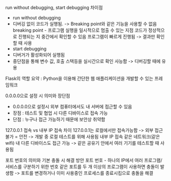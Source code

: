 run without debugging, start debugging 차이점
- run without debugging
 - 디버깅 없이 코드가 실행됨.
    -> Breaking point와 같은 기능을 사용할 수 없음
    breaking point - 프로그램 실행을 일시적으로 멈출 수 있는 지점
                     코드가 정상적으로 진행되는 지 중간에서 확인할 수 있음
 프로그램이 빠르게 진행됨 -> 결과만 확인할 때 사용
-  start debugging
 - 디버거가 활성화되어 실행됨
 - 중단점을 통해 변수 값, 호출 스택등을 실시간으로 확인 사능함
  -> 디버깅할 때에 유용

Flask의 역할 요약
: Python을 이용해 간단한 웹 애플리케이션을 개발할 수 있는 프레임워크

0.0.0.0으로 설정 시 의미와 장단점
- 0.0.0.0으로 설정시 외부 컴퓨터에서도 내 서버에 접근할 수 있음
- 장점 : 테스트 및 협업 시 다른 디바이스로 접속 가능
- 단점 : 누구나 접근 가능하기 때문에 보안상 취약함

127.0.0.1 접속 vs 내부 IP 접속 차이
127.0.0.1는 로컬에서만 접속가능함 -> 외부 접근 불가 = 안전
-> 개발 중 로컬 테스트를 위해 사용됨
내부 IP 접속
같은 네트워크(같은 wifi) 내 다른 디바이스도 접근 가능
-> 같은 공유기 안에서 여러 기기를 테스트할 때 사용됨

포트 번호의 의미와 기본 충돌 시 해결 방안
포트 번호 - 하나의 IP에서 여러 프로그램/서비스를 구분하기 위한 번호
같은 포트를 두 개 이상의 프로그램이 사용하면 충돌이 발생함
 -> 포트를 변경하거나 이미 사용중인 프로세스를 종료시킴으로 충돌을 해결